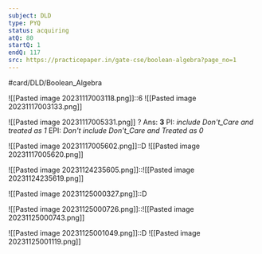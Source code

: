 ```yaml
---
subject: DLD
type: PYQ
status: acquiring
atQ: 80
startQ: 1
endQ: 117
src: https://practicepaper.in/gate-cse/boolean-algebra?page_no=1
---
```

#card/DLD/Boolean_Algebra

![[Pasted image 20231117003118.png]]::6 ![[Pasted image 20231117003133.png]] <!--SR:!2023-12-17,5,177-->

![[Pasted image 20231117005331.png]]
?
Ans: **3**
PI: *include Don't_Care and treated as 1*
EPI: *Don't include  Don't_Care and Treated as 0* <!--SR:!2023-12-17,5,177-->


![[Pasted image 20231117005602.png]]::D ![[Pasted image 20231117005620.png]] <!--SR:!2023-12-12,3,150-->

![[Pasted image 20231124235605.png]]::![[Pasted image 20231124235619.png]] <!--SR:!2023-12-25,12,190-->

![[Pasted image 20231125000327.png]]::D <!--SR:!2023-12-13,4,170-->

![[Pasted image 20231125000726.png]]::![[Pasted image 20231125000743.png]] <!--SR:!2023-12-17,5,177-->

![[Pasted image 20231125001049.png]]::D ![[Pasted image 20231125001119.png]] <!--SR:!2023-12-04,2,150-->

